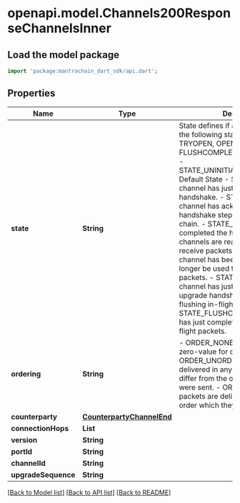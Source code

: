 # openapi.model.Channels200ResponseChannelsInner

## Load the model package
```dart
import 'package:mantrachain_dart_sdk/api.dart';
```

## Properties
Name | Type | Description | Notes
------------ | ------------- | ------------- | -------------
**state** | **String** | State defines if a channel is in one of the following states: CLOSED, INIT, TRYOPEN, OPEN, FLUSHING, FLUSHCOMPLETE or UNINITIALIZED.   - STATE_UNINITIALIZED_UNSPECIFIED: Default State  - STATE_INIT: A channel has just started the opening handshake.  - STATE_TRYOPEN: A channel has acknowledged the handshake step on the counterparty chain.  - STATE_OPEN: A channel has completed the handshake. Open channels are ready to send and receive packets.  - STATE_CLOSED: A channel has been closed and can no longer be used to send or receive packets.  - STATE_FLUSHING: A channel has just accepted the upgrade handshake attempt and is flushing in-flight packets.  - STATE_FLUSHCOMPLETE: A channel has just completed flushing any in-flight packets. | [optional] [default to 'STATE_UNINITIALIZED_UNSPECIFIED']
**ordering** | **String** | - ORDER_NONE_UNSPECIFIED: zero-value for channel ordering  - ORDER_UNORDERED: packets can be delivered in any order, which may differ from the order in which they were sent.  - ORDER_ORDERED: packets are delivered exactly in the order which they were sent | [optional] [default to 'ORDER_NONE_UNSPECIFIED']
**counterparty** | [**CounterpartyChannelEnd**](CounterpartyChannelEnd.md) |  | [optional] 
**connectionHops** | **List<String>** |  | [optional] [default to const []]
**version** | **String** |  | [optional] 
**portId** | **String** |  | [optional] 
**channelId** | **String** |  | [optional] 
**upgradeSequence** | **String** |  | [optional] 

[[Back to Model list]](../README.md#documentation-for-models) [[Back to API list]](../README.md#documentation-for-api-endpoints) [[Back to README]](../README.md)


